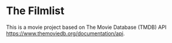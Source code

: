 # The Filmlist

This is a movie project based on The Movie Database (TMDB) API https://www.themoviedb.org/documentation/api.
